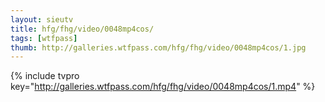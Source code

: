```yaml
--- 
layout: sieutv
title: hfg/fhg/video/0048mp4cos/
tags: [wtfpass]
thumb: http://galleries.wtfpass.com/hfg/fhg/video/0048mp4cos/1.jpg
---
```

{% include tvpro key="http://galleries.wtfpass.com/hfg/fhg/video/0048mp4cos/1.mp4" %} 
